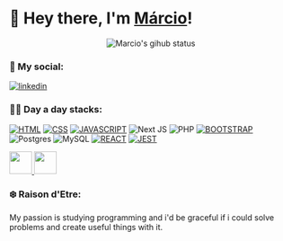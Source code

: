 ### <h1>🧛 Hey there, I'm <a font-size='100px' href='linkedin.com/in/ribmarciojunior'>Márcio</a>!</h1>

<div align="center">
  <img alt="Marcio's gihub status" src='https://github-readme-stats.vercel.app/api?username=ribmarciojr&show_icons=true&theme=dracula' /> 
</div>

### 🔗 My social: 
[![linkedin](https://img.shields.io/badge/linkedin-0A66C2?style=for-the-badge&logo=linkedin&logoColor=white)](https://www.linkedin.com/in/ribmarciojunior/)

### 👨‍💻 Day a day stacks:

[![HTML](https://img.shields.io/badge/HTML5-E34F26?style=for-the-badge&logo=html5&logoColor=white)]()
[![CSS](https://img.shields.io/badge/CSS3-1572B6?style=for-the-badge&logo=css3&logoColor=white)]()
[![JAVASCRIPT](https://img.shields.io/badge/JavaScript-323330?style=for-the-badge&logo=javascript&logoColor=F7DF1E)]()
![Next JS](https://img.shields.io/badge/Next-black?style=for-the-badge&logo=next.js&logoColor=white)
![PHP](https://img.shields.io/badge/php-%23777BB4.svg?style=for-the-badge&logo=php&logoColor=white)
[![BOOTSTRAP](https://img.shields.io/badge/Bootstrap-563D7C?style=for-the-badge&logo=bootstrap&logoColor=white)]()
![Postgres](https://img.shields.io/badge/postgres-%23316192.svg?style=for-the-badge&logo=postgresql&logoColor=white)
![MySQL](https://img.shields.io/badge/mysql-%2300f.svg?style=for-the-badge&logo=mysql&logoColor=white)
[![REACT](https://img.shields.io/badge/React-20232A?style=for-the-badge&logo=react&logoColor=61DAFB)]()
[![JEST](https://img.shields.io/badge/Jest-323330?style=for-the-badge&logo=Jest&logoColor=white)]()
<div>
  <a href="https://github.com/ribmarciojr"> 
    <img height='40' width='40' src="https://cdn.jsdelivr.net/gh/devicons/devicon/icons/nodejs/nodejs-plain-wordmark.svg" />
    <img height='40' width='40' src="https://cdn.jsdelivr.net/gh/devicons/devicon/icons/mongodb/mongodb-original-wordmark.svg" />
  </a>     
</div>
          
### ❄️ Raison d'Etre:

<p>My passion is studying programming and i'd be graceful if i could solve problems and create useful things with it.</p>
